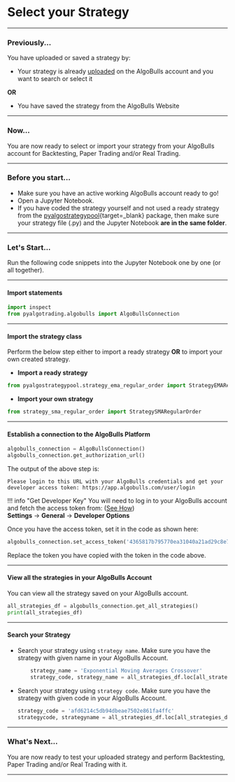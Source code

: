 # Select your Strategy

---
### Previously...

You have uploaded or saved a strategy by:

[//]: # (* Coding the complete strategy from the [Normal Strategy Guide]&#40;strategies/common_normal_strategy.md&#41; or [Options Strategy Guide]&#40;strategies/common_options_strategy.md&#41; page.)
* Your strategy is already [uploaded](upload.md) on the AlgoBulls account and you want to search or select it
    
**OR**

* You have saved the strategy from the AlgoBulls Website



---
### Now...
You are now ready to select or import your strategy from your AlgoBulls account for Backtesting, Paper Trading and/or Real Trading. 

---
### Before you start...
* Make sure you have an active working AlgoBulls account ready to go!
* Open a Jupyter Notebook.
* If you have coded the strategy yourself and not used a ready strategy from the [pyalgostrategypool](https://github.com/algobulls/pyalgostrategypool){target=_blank} package, then make sure your strategy file (.py) and the Jupyter Notebook **are in the same folder**. 

---
### Let's Start...
Run the following code snippets into the Jupyter Notebook one by one (or all together).


---
#### Import statements

```python
import inspect
from pyalgotrading.algobulls import AlgoBullsConnection
```

---
#### Import the strategy class
Perform the below step either to import a ready strategy **OR** to import your own created strategy.

- **Import a ready strategy**
```python
from pyalgostrategypool.strategy_ema_regular_order import StrategyEMARegularOrder
```

- **Import your own strategy**
```python
from strategy_sma_regular_order import StrategySMARegularOrder
```

---
#### Establish a connection to the AlgoBulls Platform

```python
algobulls_connection = AlgoBullsConnection()
algobulls_connection.get_authorization_url()
```
The output of the above step is:

`Please login to this URL with your AlgoBulls credentials and get your developer access token: https://app.algobulls.com/user/login`

!!! info "Get Developer Key"
    You will need to log in to your AlgoBulls account and fetch the access token from:  ([See How](https://algobulls.github.io/pyalgotrading/pyalgotrad/prerequisites/#algobulls-account]{target=_blank}))  
    **Settings** -> **General** -> **Developer Options**  
  
Once you have the access token, set it in the code as shown here:

```python
algobulls_connection.set_access_token('4365817b795770ea31040a21ad29c8e78b63ad88')
```
Replace the token you have copied with the token in the code above.

---
#### View all the strategies in your AlgoBulls Account
You can view all the strategy saved on your AlgoBulls account.
```python
all_strategies_df = algobulls_connection.get_all_strategies()
print(all_strategies_df)
```

---
#### Search your Strategy
-  Search your strategy using `strategy name`. Make sure you have the strategy with given name in your AlgoBulls Account.
     ```python
         strategy_name = 'Exponential Moving Averages Crossover'
         strategy_code, strategy_name = all_strategies_df.loc[all_strategies_df['strategyName'] == strategy_name].iloc[0]        
     ```
-  Search your strategy using `strategy code`. Make sure you have the strategy with given code in your AlgoBulls Account.
     ```python
     strategy_code = 'afd6214c5db94dbeae7502e861fa4ffc'
     strategycode, strategyname = all_strategies_df.loc[all_strategies_df['strategyCode'] == strategy_code].iloc[0]
     ```

---
### What's Next...
You are now ready to test your uploaded strategy and perform Backtesting, Paper Trading and/or Real Trading with it.

---
